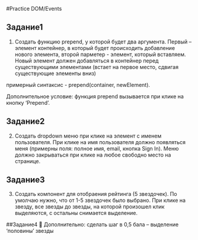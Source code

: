 #Practice DOM/Events

## Задание1
1) Создать функцию prepend, у которой будет два аргумента. Первый – элемент контейнер, в который будет происходить добавление нового элемента, второй парметер - элемент, который вставляем. Новый элемент должен добавляться в контейнер перед существующими элементами (встает на первое место, сдвигая существующие элементы вниз)

примерный синтаксис - prepend(container, newElement).

Дополнительное условие: функция prepend вызывается при клике на кнопку ‘Prepend’.

## Задание2
2) Создать dropdown меню при клике на элемент с именем пользователя. При клике на имя пользователя должно появляться меня (примерны поля: полное имя, email, кнопка Sign In). Меню должно закрываться при клике на любое свободно место на странице.

## Задание3
3) Создать компонент для отобраения рейтинга (5 звездочек). По умолчаю нужно, что от 1-5 звездочек было выбрано. При клике на звезду, все звезды до звезды, на которой произошел клик выделяются, с остальны снимается выделение.

##Задание4 💪
Дополнительно: сделать шаг в 0,5 бала – выделение ‘половины’ звезды 